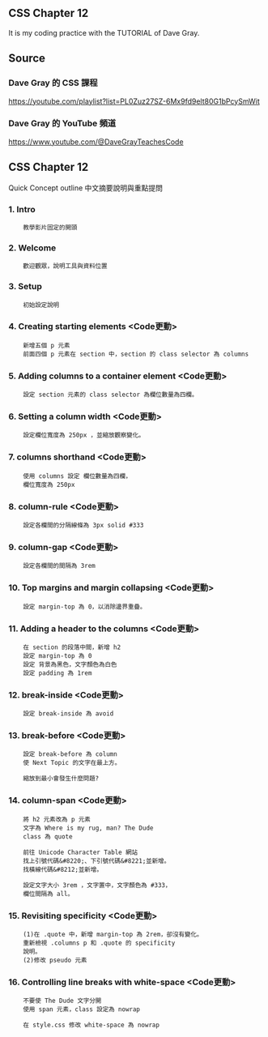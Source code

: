 ## CSS Chapter 12
It is my coding practice with the TUTORIAL of Dave Gray. 

## Source
### Dave Gray 的 CSS 課程
https://youtube.com/playlist?list=PL0Zuz27SZ-6Mx9fd9elt80G1bPcySmWit

### Dave Gray 的 YouTube 頻道
https://www.youtube.com/@DaveGrayTeachesCode

## CSS Chapter 12
   Quick Concept outline
   中文摘要說明與重點提問

###  1. Intro
        教學影片固定的開頭

###  2. Welcome
        歡迎觀眾，說明工具與資料位置

###  3. Setup
        初始設定說明

###  4. Creating starting elements <Code更動>
        新增五個 p 元素
        前面四個 p 元素在 section 中，section 的 class selector 為 columns

###  5. Adding columns to a container element <Code更動>
        設定 section 元素的 class selector 為欄位數量為四欄。


###  6. Setting a column width <Code更動>
        設定欄位寬度為 250px ，並縮放觀察變化。

###  7. columns shorthand <Code更動>
        使用 columns 設定 欄位數量為四欄，
        欄位寬度為 250px

###  8. column-rule <Code更動>
        設定各欄間的分隔線條為 3px solid #333

###  9. column-gap <Code更動>
        設定各欄間的間隔為 3rem

### 10. Top margins and margin collapsing <Code更動>
        設定 margin-top 為 0，以消除邊界重疊。

### 11. Adding a header to the columns <Code更動>
        在 section 的段落中間，新增 h2
        設定 margin-top 為 0
        設定 背景為黑色，文字顏色為白色
        設定 padding 為 1rem

### 12. break-inside <Code更動>
        設定 break-inside 為 avoid

### 13. break-before <Code更動>
        設定 break-before 為 column
        使 Next Topic 的文字在最上方。

        縮放到最小會發生什麼問題?

### 14. column-span <Code更動>
        將 h2 元素改為 p 元素
        文字為 Where is my rug, man? The Dude
        class 為 quote

        前往 Unicode Character Table 網站
        找上引號代碼&#8220;、下引號代碼&#8221;並新增。
        找橫線代碼&#8212;並新增。

        設定文字大小 3rem ，文字置中，文字顏色為 #333，
        欄位間隔為 all。

### 15. Revisiting specificity <Code更動>
        (1)在 .quote 中，新增 margin-top 為 2rem，卻沒有變化。
        重新檢視 .columns p 和 .quote 的 specificity
        說明。
        (2)修改 pseudo 元素

### 16. Controlling line breaks with white-space <Code更動>
        不要使 The Dude 文字分開
        使用 span 元素，class 設定為 nowrap

        在 style.css 修改 white-space 為 nowrap